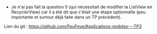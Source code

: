 - Je n'ai pas fait la question 5 (qui nécessitait de modifier la ListView en RecyclerView) car il a été dit que c'était une étape optionnelle (peu importante et surtout déjà faite dans un TP précédent).

Lien du git :
https://github.com/FeuFeve/Applications-mobiles---TP3
